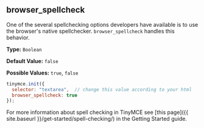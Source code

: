 ## browser_spellcheck

One of the several spellchecking options developers have available is to use the browser's native spellchecker. `browser_spellcheck` handles this behavior.

**Type:** `Boolean`

**Default Value:** `false`

**Possible Values:** `true`, `false`

```js
tinymce.init({
  selector: "textarea",  // change this value according to your html
  browser_spellcheck: true
});
```

For more information about spell checking in TinyMCE see [this page]({{ site.baseurl }}/get-started/spell-checking/) in the Getting Started guide.
